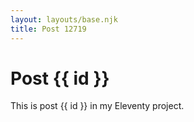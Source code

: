 ```yaml
---
layout: layouts/base.njk
title: Post 12719
---
```


# Post {{ id }}

This is post {{ id }} in my Eleventy project.
